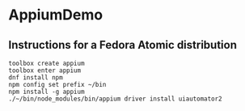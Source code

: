 # AppiumDemo

## Instructions for a Fedora Atomic distribution

```
toolbox create appium
toolbox enter appium
dnf install npm
npm config set prefix ~/bin
npm install -g appium
./~/bin/node_modules/bin/appium driver install uiautomator2
```
